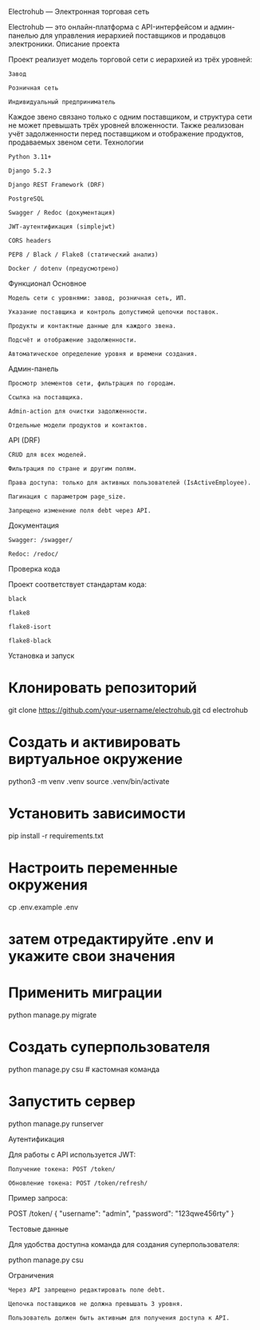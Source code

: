 Electrohub — Электронная торговая сеть

Electrohub — это онлайн-платформа с API-интерфейсом и админ-панелью для управления иерархией поставщиков и продавцов электроники.
Описание проекта

Проект реализует модель торговой сети с иерархией из трёх уровней:

    Завод

    Розничная сеть

    Индивидуальный предприниматель

Каждое звено связано только с одним поставщиком, и структура сети не может превышать трёх уровней вложенности. Также реализован учёт задолженности перед поставщиком и отображение продуктов, продаваемых звеном сети.
Технологии

    Python 3.11+

    Django 5.2.3

    Django REST Framework (DRF)

    PostgreSQL

    Swagger / Redoc (документация)

    JWT-аутентификация (simplejwt)

    CORS headers

    PEP8 / Black / Flake8 (статический анализ)

    Docker / dotenv (предусмотрено)

Функционал
Основное

    Модель сети с уровнями: завод, розничная сеть, ИП.

    Указание поставщика и контроль допустимой цепочки поставок.

    Продукты и контактные данные для каждого звена.

    Подсчёт и отображение задолженности.

    Автоматическое определение уровня и времени создания.

Админ-панель

    Просмотр элементов сети, фильтрация по городам.

    Ссылка на поставщика.

    Admin-action для очистки задолженности.

    Отдельные модели продуктов и контактов.

API (DRF)

    CRUD для всех моделей.

    Фильтрация по стране и другим полям.

    Права доступа: только для активных пользователей (IsActiveEmployee).

    Пагинация с параметром page_size.

    Запрещено изменение поля debt через API.

Документация

    Swagger: /swagger/

    Redoc: /redoc/

Проверка кода

Проект соответствует стандартам кода:

    black

    flake8

    flake8-isort

    flake8-black

Установка и запуск

# Клонировать репозиторий
git clone https://github.com/your-username/electrohub.git
cd electrohub

# Создать и активировать виртуальное окружение
python3 -m venv .venv
source .venv/bin/activate

# Установить зависимости
pip install -r requirements.txt

# Настроить переменные окружения
cp .env.example .env
# затем отредактируйте .env и укажите свои значения

# Применить миграции
python manage.py migrate

# Создать суперпользователя
python manage.py csu  # кастомная команда

# Запустить сервер
python manage.py runserver

Аутентификация

Для работы с API используется JWT:

    Получение токена: POST /token/

    Обновление токена: POST /token/refresh/

Пример запроса:

POST /token/
{
  "username": "admin",
  "password": "123qwe456rty"
}

Тестовые данные

Для удобства доступна команда для создания суперпользователя:

python manage.py csu

Ограничения

    Через API запрещено редактировать поле debt.

    Цепочка поставщиков не должна превышать 3 уровня.

    Пользователь должен быть активным для получения доступа к API.

